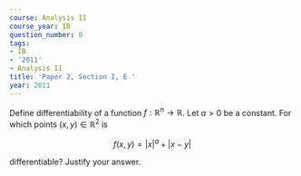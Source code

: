 ```yaml
---
course: Analysis II
course_year: IB
question_number: 0
tags:
- IB
- '2011'
- Analysis II
title: 'Paper 2, Section I, E '
year: 2011
---
```




Define differentiability of a function $f: \mathbb{R}^{n} \rightarrow \mathbb{R}$. Let $a>0$ be a constant. For which points $(x, y) \in \mathbb{R}^{2}$ is

$$f(x, y)=|x|^{a}+|x-y|$$

differentiable? Justify your answer.